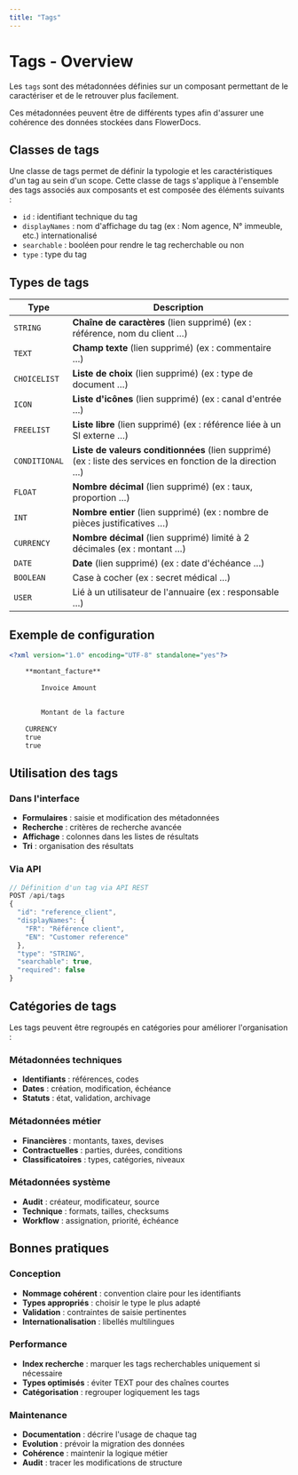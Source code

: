 ```yaml
---
title: "Tags"
---
```


# Tags - Overview

Les `tags` sont des métadonnées définies sur un composant permettant de le caractériser et de le retrouver plus facilement. 

Ces métadonnées peuvent être de différents types afin d'assurer une cohérence des données stockées dans FlowerDocs.

## Classes de tags

Une classe de tags permet de définir la typologie et les caractéristiques d'un tag au sein d'un scope. 
Cette classe de tags s'applique à l'ensemble des tags associés aux composants et est composée des éléments suivants : 

* `id` : identifiant technique du tag
* `displayNames` : nom d'affichage du tag (ex : Nom agence, N° immeuble, etc.) internationalisé
* `searchable` : booléen pour rendre le tag recherchable ou non  
* `type` : type du tag

## Types de tags

| Type | Description |
|------|-------------|
| `STRING` | **Chaîne de caractères** (lien supprimé) (ex : référence, nom du client …) |
| `TEXT` | **Champ texte** (lien supprimé) (ex : commentaire …) |
| `CHOICELIST` | **Liste de choix** (lien supprimé) (ex : type de document …) |
| `ICON` | **Liste d'icônes** (lien supprimé) (ex : canal d'entrée …) |
| `FREELIST` | **Liste libre** (lien supprimé) (ex : référence liée à un SI externe …) |
| `CONDITIONAL` | **Liste de valeurs conditionnées** (lien supprimé) (ex : liste des services en fonction de la direction …) |
| `FLOAT` | **Nombre décimal** (lien supprimé) (ex : taux, proportion …) |
| `INT` | **Nombre entier** (lien supprimé) (ex : nombre de pièces justificatives …) |
| `CURRENCY` | **Nombre décimal** (lien supprimé) limité à 2 décimales (ex : montant …) |
| `DATE` | **Date** (lien supprimé) (ex : date d'échéance …) |
| `BOOLEAN` | Case à cocher (ex : secret médical …) |
| `USER` | Lié à un utilisateur de l'annuaire (ex : responsable …) |

## Exemple de configuration

```xml
<?xml version="1.0" encoding="UTF-8" standalone="yes"?>

    **montant_facture**
    
        Invoice Amount
    
    
        Montant de la facture
    
    CURRENCY
    true
    true

```

## Utilisation des tags

### Dans l'interface
- **Formulaires** : saisie et modification des métadonnées
- **Recherche** : critères de recherche avancée
- **Affichage** : colonnes dans les listes de résultats
- **Tri** : organisation des résultats

### Via API
```javascript
// Définition d'un tag via API REST
POST /api/tags
{
  "id": "reference_client",
  "displayNames": {
    "FR": "Référence client",
    "EN": "Customer reference"
  },
  "type": "STRING",
  "searchable": true,
  "required": false
}
```

## Catégories de tags

Les tags peuvent être regroupés en catégories pour améliorer l'organisation :

### Métadonnées techniques
- **Identifiants** : références, codes
- **Dates** : création, modification, échéance
- **Statuts** : état, validation, archivage

### Métadonnées métier
- **Financières** : montants, taxes, devises
- **Contractuelles** : parties, durées, conditions
- **Classificatoires** : types, catégories, niveaux

### Métadonnées système
- **Audit** : créateur, modificateur, source
- **Technique** : formats, tailles, checksums
- **Workflow** : assignation, priorité, échéance

## Bonnes pratiques

### Conception
- **Nommage cohérent** : convention claire pour les identifiants
- **Types appropriés** : choisir le type le plus adapté
- **Validation** : contraintes de saisie pertinentes
- **Internationalisation** : libellés multilingues

### Performance
- **Index recherche** : marquer les tags recherchables uniquement si nécessaire
- **Types optimisés** : éviter TEXT pour des chaînes courtes
- **Catégorisation** : regrouper logiquement les tags

### Maintenance
- **Documentation** : décrire l'usage de chaque tag
- **Evolution** : prévoir la migration des données
- **Cohérence** : maintenir la logique métier
- **Audit** : tracer les modifications de structure